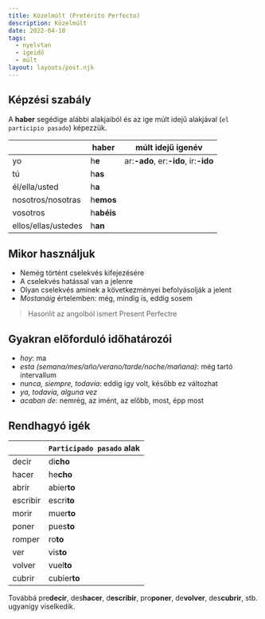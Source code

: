 ```yaml
---
title: Közelmúlt (Pretérito Perfecto)
description: Közelmúlt
date: 2022-04-10
tags:
  - nyelvtan
  - igeidő
  - múlt
layout: layouts/post.njk
---
```


## Képzési szabály

A **haber** segédige alábbi alakjaiból és az ige múlt idejű alakjával (`el participio pasado`) képezzük.

&nbsp;|haber|múlt idejű igenév
----|----|----
yo|h**e**| ar:**-ado**, er:**-ido**, ir:**-ido**
tú|h**as**|
él/ella/usted|h**a**|
nosotros/nosotras|h**emos**|
vosotros|h**abéis**|
ellos/ellas/ustedes|h**an**|

## Mikor használjuk

- Nemég történt cselekvés kifejezésére
- A cselekvés hatással van a jelenre
- Olyan cselekvés aminek a következményei befolyásolják a jelent
- *Mostanáig* értelemben: még, mindig is, eddig sosem

> Hasonlít az angolból ismert Present Perfectre

## Gyakran előforduló időhatározói

- *hoy*: ma
- *esta (semana/mes/año/verano/tarde/noche/mañana)*: még tartó intervallum
- *nunca, siempre, todavía*: eddig így volt, később ez változhat
- *ya, todavía, alguna vez*
- *acaban de*: nemrég, az imént, az előbb, most, épp most

## Rendhagyó igék

&nbsp;| `Participado pasado` alak
----|----
decir|di**cho**
hacer|he**cho**
abrir|abier**to**
escribir|escri**to**
morir|muer**to**
poner|pues**to**
romper|ro**to**
ver|vis**to**
volver|vuel**to**
cubrir|cubier**to**

Továbbá pre**decir**, des**hacer**, d**escribir**, pro**poner**, de**volver**, des**cubrir**, stb. ugyanígy viselkedik.
